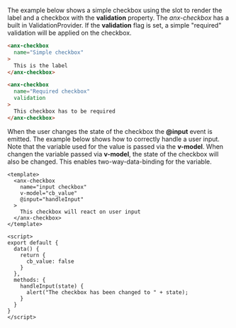 The example below shows a simple checkbox using the slot to render the label and a checkbox with the **validation** property. The *anx-checkbox* has a built in ValidationProvider. If the **validation** flag is set, a simple "required" validation will be applied on the checkbox.

```html
<anx-checkbox
  name="Simple checkbox"
>
  This is the label
</anx-checkbox>

<anx-checkbox
  name="Required checkbox"
  validation
>
  This checkbox has to be required
</anx-checkbox>
```

When the user changes the state of the checkbox the **@input** event is emitted. The example below shows how to correctly handle a user input. Note that the variable used for the value is passed via the **v-model**. When changen the variable passed via **v-model**, the state of the checkbox will also be changed. This enables two-way-data-binding for the variable.

```vue
<template>
  <anx-checkbox
    name="input checkbox"
    v-model="cb_value"
    @input="handleInput"
  >
    This checkbox will react on user input
  </anx-checkbox>
</template>

<script>
export default {
  data() {
    return {
      cb_value: false
    }
  },
  methods: {
    handleInput(state) {
      alert("The checkbox has been changed to " + state);
    }
  }
}
</script>
```
